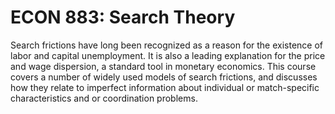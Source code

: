 # ECON 883: Search Theory

Search frictions have long been recognized as a reason for the existence of labor and capital unemployment. It is also a leading explanation for the price and wage dispersion, a standard tool in monetary economics. This course covers a number of widely used models of search frictions, and discusses how they relate to imperfect information about individual or match-specific characteristics and or coordination problems.